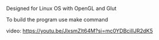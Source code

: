 Designed for Linux OS with OpenGL and Glut

To build the program use make command

video: https://youtu.be/JlxsmZlt64M?si=mc0YDBciIIJR2dK5
